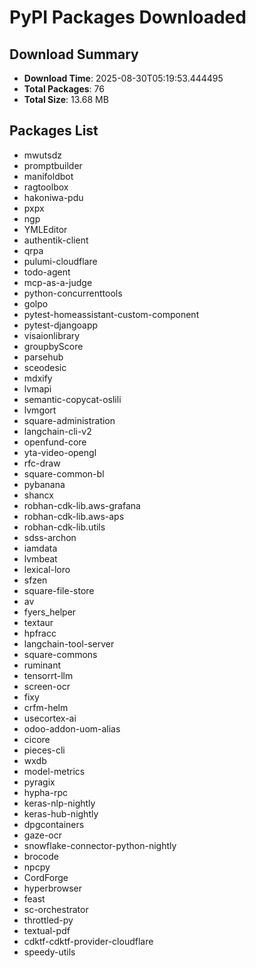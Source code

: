 # PyPI Packages Downloaded

## Download Summary
- **Download Time**: 2025-08-30T05:19:53.444495
- **Total Packages**: 76
- **Total Size**: 13.68 MB

## Packages List
- mwutsdz
- promptbuilder
- manifoldbot
- ragtoolbox
- hakoniwa-pdu
- pxpx
- ngp
- YMLEditor
- authentik-client
- qrpa
- pulumi-cloudflare
- todo-agent
- mcp-as-a-judge
- python-concurrenttools
- golpo
- pytest-homeassistant-custom-component
- pytest-djangoapp
- visaionlibrary
- groupbyScore
- parsehub
- sceodesic
- mdxify
- lvmapi
- semantic-copycat-oslili
- lvmgort
- square-administration
- langchain-cli-v2
- openfund-core
- yta-video-opengl
- rfc-draw
- square-common-bl
- pybanana
- shancx
- robhan-cdk-lib.aws-grafana
- robhan-cdk-lib.aws-aps
- robhan-cdk-lib.utils
- sdss-archon
- iamdata
- lvmbeat
- lexical-loro
- sfzen
- square-file-store
- av
- fyers_helper
- textaur
- hpfracc
- langchain-tool-server
- square-commons
- ruminant
- tensorrt-llm
- screen-ocr
- fixy
- crfm-helm
- usecortex-ai
- odoo-addon-uom-alias
- cicore
- pieces-cli
- wxdb
- model-metrics
- pyragix
- hypha-rpc
- keras-nlp-nightly
- keras-hub-nightly
- dpgcontainers
- gaze-ocr
- snowflake-connector-python-nightly
- brocode
- npcpy
- CordForge
- hyperbrowser
- feast
- sc-orchestrator
- throttled-py
- textual-pdf
- cdktf-cdktf-provider-cloudflare
- speedy-utils
